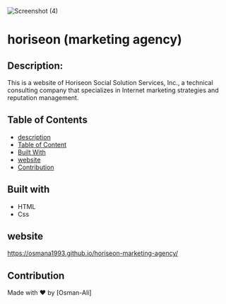 ![Screenshot (4)](https://user-images.githubusercontent.com/100746995/160251323-00722342-15ad-4d48-a98a-6ba6f4e7448d.png)


# horiseon (marketing agency)

## Description:

This is a website of Horiseon Social Solution Services, Inc., a technical consulting company that specializes in Internet marketing strategies and reputation management.


## Table of Contents 
- [description](#description)
- [Table of Content](#Table-of-Content)
- [Built With](#Built-With)
- [website](#website)
- [Contribution](#Contribution)

## Built with
* HTML
* Css

## website
https://osmana1993.github.io/horiseon-marketing-agency/

## Contribution
Made with ❤️ by [Osman-Ali]
